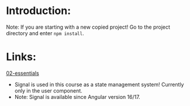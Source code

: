 # Introduction:

Note: If you are starting with a new copied project! Go to the project directory and enter `npm install`.

# Links:

[02-essentials](https://github.com/mschwarzmueller/angular-complete-guide-course-resources/blob/main/attachments/02-essentials/01-starting-project.zip)

- Signal is used in this course as a state management system! Currently only in the user component.
- Note: Signal is available since Angular version 16/17.
